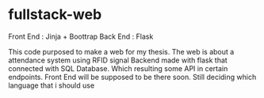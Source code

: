 # fullstack-web

Front End : Jinja + Boottrap
Back End : Flask

This code purposed to make a web for my thesis. The web is about a attendance system using RFID signal
Backend made with flask that connected with SQL Database. Which resulting some API in certain endpoints.
Front End will be supposed to be there soon. Still deciding which language that i should use

